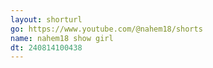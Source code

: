 ```yaml
---
layout: shorturl
go: https://www.youtube.com/@nahem18/shorts
name: nahem18 show girl
dt: 240814100438
---
```

